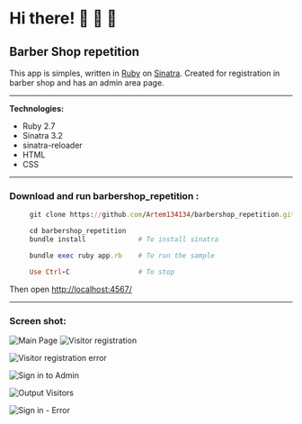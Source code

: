 # Hi there!   :santa:  :christmas_tree:  :gift:
## Barber Shop repetition

This app is simples, written in [Ruby](https://ruby-doc.org/) on [Sinatra](http://www.sinatrarb.com/). Created for registration in barber shop and has an admin area page. 
____

**Technologies:**
+ Ruby 2.7
+ Sinatra 3.2
+ sinatra-reloader
+ HTML
+ CSS
____
### Download and run barbershop_repetition :

```ruby
     git clone https://github.com/Artem134134/barbershop_repetition.git

     cd barbershop_repetition
     bundle install             # To install sinatra

     bundle exec ruby app.rb    # To run the sample

     Use Ctrl-C                 # To stop

```
Then open [http://localhost:4567/](http://localhost:4567/)

___

### Screen shot:
![Main Page](https://github.com/Artem134134/barbershop_repetition/blob/main/public/screenshot/1.png)
![Visitor registration](https://github.com/Artem134134/barbershop_repetition/blob/main/public/screenshot/2.png)

![Visitor registration error](https://github.com/Artem134134/barbershop_repetition/blob/main/public/screenshot/3.png)

![Sign in to Admin](https://github.com/Artem134134/barbershop_repetition/blob/main/public/screenshot/4.png)

![Output Visitors](https://github.com/Artem134134/barbershop_repetition/blob/main/public/screenshot/5.png)

![Sign in - Error](https://github.com/Artem134134/barbershop_repetition/blob/main/public/screenshot/6.png)